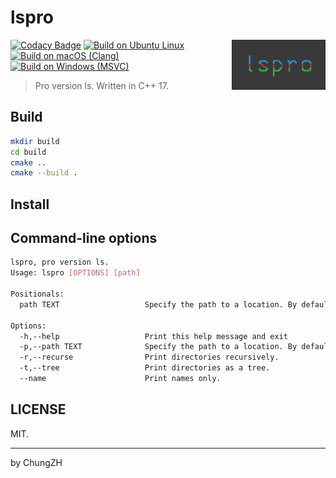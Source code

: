 # lspro

<img align="right" src="assets/lsp-logo.png" width="150"/>

[![Codacy Badge](https://api.codacy.com/project/badge/Grade/9be4913088ee4e1e814f718b0a3ae691)](https://app.codacy.com/gh/ChungZH/lspro?utm_source=github.com&utm_medium=referral&utm_content=ChungZH/lspro&utm_campaign=Badge_Grade_Settings)
[![Build on Ubuntu Linux](https://github.com/ChungZH/lspro/actions/workflows/build-ubuntu-linux.yml/badge.svg)](https://github.com/ChungZH/lspro/actions/workflows/build-ubuntu-linux.yml) [![Build on macOS (Clang)](https://github.com/ChungZH/lspro/actions/workflows/build-macos.yml/badge.svg)](https://github.com/ChungZH/lspro/actions/workflows/build-macos.yml) [![Build on Windows (MSVC)](https://github.com/ChungZH/lspro/actions/workflows/build-windows.yml/badge.svg)](https://github.com/ChungZH/lspro/actions/workflows/build-windows.yml)

> Pro version ls. Written in C++ 17.

## Build

```bash
mkdir build
cd build
cmake .. 
cmake --build .
```

## Install

## Command-line options

```bash
lspro, pro version ls.
Usage: lspro [OPTIONS] [path]

Positionals:
  path TEXT                   Specify the path to a location. By default, it is the current directory (.).

Options:
  -h,--help                   Print this help message and exit
  -p,--path TEXT              Specify the path to a location. By default, it is the current directory (.).
  -r,--recurse                Print directories recursively.
  -t,--tree                   Print directories as a tree.
  --name                      Print names only.
```

## LICENSE

MIT.

------

by ChungZH
